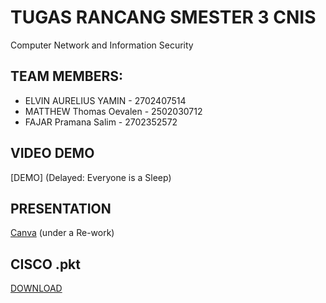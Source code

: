 # TUGAS RANCANG SMESTER 3 CNIS
Computer Network and Information Security

## TEAM MEMBERS:
- ELVIN AURELIUS YAMIN - 2702407514    
- MATTHEW Thomas Oevalen - 2502030712   
- FAJAR Pramana Salim - 2702352572      

## VIDEO DEMO
[DEMO] (Delayed: Everyone is a Sleep)
## PRESENTATION
[Canva](https://www.canva.com/design/DAGZqCJiVZo/6Vt5N6UyipYxuWqbKa51Yg/edit?utm_content=DAGZqCJiVZo&utm_campaign=designshare&utm_medium=link2&utm_source=sharebutton) (under a Re-work)
## CISCO .pkt
[DOWNLOAD](https://github.com/AureliusBinus/CNIS/raw/refs/heads/main/TR_3/Files/tr.pkt)